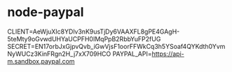 # node-paypal

CLIENT=AeWjuXIc8YDlv3nK9usTjDy6VAAXFL8gPE4GAgH-5teMty9oGvwdUHYaUCPFH0IMqPpB2RbbYuFP2fUG
SECRET=EN17orbJxGjpvQvb_iGwVjsF1oorFFWkCq3h5YSoaf4QYKdth0YvmNyWUCz3KinFRgn2H_j7xX709HCO
PAYPAL_API=https://api-m.sandbox.paypal.com
